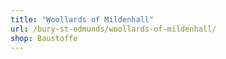 ```yaml
---
title: "Woollards of Mildenhall"
url: /bury-st-edmunds/woollards-of-mildenhall/
shop: Baustoffe
---
```

